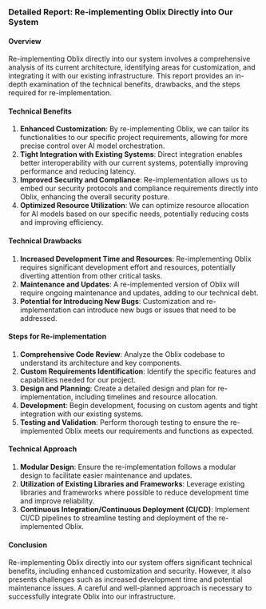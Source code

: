 ### Detailed Report: Re-implementing Oblix Directly into Our System

#### Overview

Re-implementing Oblix directly into our system involves a comprehensive analysis of its current architecture, identifying areas for customization, and integrating it with our existing infrastructure. This report provides an in-depth examination of the technical benefits, drawbacks, and the steps required for re-implementation.

#### Technical Benefits

1. **Enhanced Customization**: By re-implementing Oblix, we can tailor its functionalities to our specific project requirements, allowing for more precise control over AI model orchestration.
2. **Tight Integration with Existing Systems**: Direct integration enables better interoperability with our current systems, potentially improving performance and reducing latency.
3. **Improved Security and Compliance**: Re-implementation allows us to embed our security protocols and compliance requirements directly into Oblix, enhancing the overall security posture.
4. **Optimized Resource Utilization**: We can optimize resource allocation for AI models based on our specific needs, potentially reducing costs and improving efficiency.

#### Technical Drawbacks

1. **Increased Development Time and Resources**: Re-implementing Oblix requires significant development effort and resources, potentially diverting attention from other critical tasks.
2. **Maintenance and Updates**: A re-implemented version of Oblix will require ongoing maintenance and updates, adding to our technical debt.
3. **Potential for Introducing New Bugs**: Customization and re-implementation can introduce new bugs or issues that need to be addressed.

#### Steps for Re-implementation

1. **Comprehensive Code Review**: Analyze the Oblix codebase to understand its architecture and key components.
2. **Custom Requirements Identification**: Identify the specific features and capabilities needed for our project.
3. **Design and Planning**: Create a detailed design and plan for re-implementation, including timelines and resource allocation.
4. **Development**: Begin development, focusing on custom agents and tight integration with our existing systems.
5. **Testing and Validation**: Perform thorough testing to ensure the re-implemented Oblix meets our requirements and functions as expected.

#### Technical Approach

1. **Modular Design**: Ensure the re-implementation follows a modular design to facilitate easier maintenance and updates.
2. **Utilization of Existing Libraries and Frameworks**: Leverage existing libraries and frameworks where possible to reduce development time and improve reliability.
3. **Continuous Integration/Continuous Deployment (CI/CD)**: Implement CI/CD pipelines to streamline testing and deployment of the re-implemented Oblix.

#### Conclusion

Re-implementing Oblix directly into our system offers significant technical benefits, including enhanced customization and security. However, it also presents challenges such as increased development time and potential maintenance issues. A careful and well-planned approach is necessary to successfully integrate Oblix into our infrastructure.